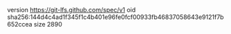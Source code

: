 version https://git-lfs.github.com/spec/v1
oid sha256:144d4c4ad1f345f1c4b401e96fe0fcf00933fb46837058643e9121f7b652ccea
size 2890
